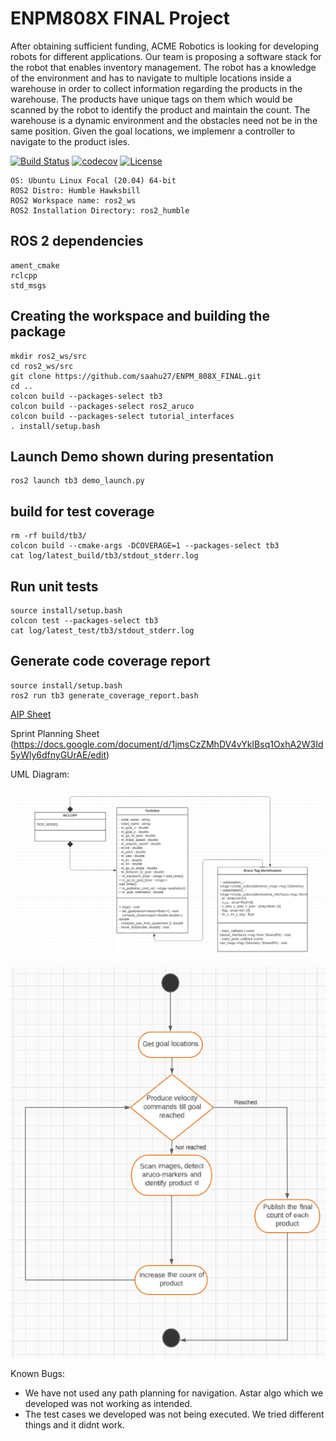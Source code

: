 # ENPM808X FINAL Project

After obtaining sufficient funding, ACME Robotics is looking for developing robots for different applications. Our team is proposing a software stack for the robot that enables inventory management. The robot has a knowledge of the environment and has to navigate to multiple locations inside a warehouse in order to collect information regarding the products in the warehouse. The products have unique tags on them which would be scanned by the robot to identify the product and maintain the count. The warehouse is a dynamic environment and the obstacles need not be in the same position. Given the goal locations, we implemenr a controller to navigate to the product isles.   

[![Build Status](https://github.com/saahu27/ENPM_808X_FINAL/actions/workflows/my_codecov_upload.yml/badge.svg)](https://github.com/saahu27/ENPM_808X_FINAL/actions/workflows/my_codecov_upload.yml)    [![codecov](https://codecov.io/gh/saahu27/ENPM_808X_FINAL/branch/main/graph/badge.svg?token=5DVHEL8JLR)](https://codecov.io/gh/saahu27/ENPM_808X_FINAL)   [![License](https://img.shields.io/badge/License-Apache_2.0-blue.svg)](https://opensource.org/licenses/Apache-2.0)

```
OS: Ubuntu Linux Focal (20.04) 64-bit
ROS2 Distro: Humble Hawksbill
ROS2 Workspace name: ros2_ws
ROS2 Installation Directory: ros2_humble
```

## ROS 2 dependencies
```
ament_cmake
rclcpp
std_msgs
```

## Creating the workspace and building the package
```
mkdir ros2_ws/src
cd ros2_ws/src
git clone https://github.com/saahu27/ENPM_808X_FINAL.git
cd ..
colcon build --packages-select tb3
colcon build --packages-select ros2_aruco
colcon build --packages-select tutorial_interfaces
. install/setup.bash
```

## Launch Demo shown during presentation
```
ros2 launch tb3 demo_launch.py
```

## build for test coverage
```
rm -rf build/tb3/
colcon build --cmake-args -DCOVERAGE=1 --packages-select tb3
cat log/latest_build/tb3/stdout_stderr.log
```

## Run unit tests
```
source install/setup.bash
colcon test --packages-select tb3
cat log/latest_test/tb3/stdout_stderr.log
```

## Generate code coverage report 
```
source install/setup.bash
ros2 run tb3 generate_coverage_report.bash
```

[AIP Sheet](https://docs.google.com/spreadsheets/d/12jQ-N1z6aNx08tzQ0vjAypztQB04JdK8wfJC_l7KlUk/edit#gid=0)

Sprint Planning Sheet (https://docs.google.com/document/d/1jmsCzZMhDV4vYkIBsq1OxhA2W3Id5yWly6dfnyGUrAE/edit)

UML Diagram:

![UML Class Diagram](https://github.com/saahu27/ENPM_808X_FINAL/blob/main/UML/final/UML_class_diagram.png?raw=true "Title")

![Activity Diagram](https://github.com/saahu27/ENPM_808X_FINAL/blob/main/UML/final/UML_activity_diagram.png?raw=true "Title")

Known Bugs:

- We have not used any path planning for navigation. Astar algo which we developed was not working as intended.
- The test cases we developed was not being executed. We tried different things and it didnt work.

